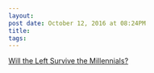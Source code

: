 ```yaml
---
layout:
post date: October 12, 2016 at 08:24PM
title:
tags:
---
```

[Will the Left Survive the Millennials?](http://www.nytimes.com/2016/09/23/opinion/will-the-left-survive-the-millennials.html) 
 
